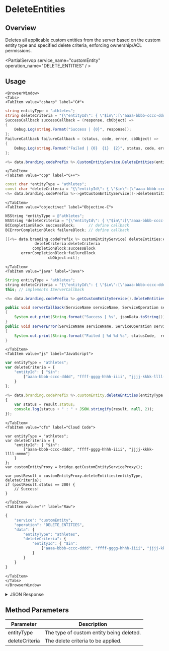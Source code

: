 # DeleteEntities
## Overview
Deletes all applicable custom entities from the server based on the custom entity type and specified delete criteria, enforcing ownership/ACL permissions.

<PartialServop service_name="customEntity" operation_name="DELETE_ENTITIES" / >

## Usage

```mdx-code-block
<BrowserWindow>
<Tabs>
<TabItem value="csharp" label="C#">
```

```csharp
string entityType = "athletes";
string deleteCriteria = "{\"entityId\": { \"$in\":[\"aaaa-bbbb-cccc-dddd\", \"ffff-gggg-hhhh-iiii\", \"jjjj-kkkk-llll-mmmm\"]}";
SuccessCallback successCallback = (response, cbObject) =>
{
    Debug.Log(string.Format("Success | {0}", response));
};
FailureCallback failureCallback = (status, code, error, cbObject) =>
{
    Debug.Log(string.Format("Failed | {0}  {1}  {2}", status, code, error));
};

<%= data.branding.codePrefix %>.CustomEntityService.DeleteEntities(entityType, deleteCriteria, successCallback, failureCallback);
```

```mdx-code-block
</TabItem>
<TabItem value="cpp" label="C++">
```

```cpp
const char *entityType = "athletes";
const char *deleteCriteria = "{\"entityId\": { \"$in\":[\"aaaa-bbbb-cccc-dddd\", \"ffff-gggg-hhhh-iiii\", \"jjjj-kkkk-llll-mmmm\"]}";
<%= data.branding.codePrefix %>->getCustomEntityService()->deleteEntities(entityType, deleteCriteria, this);
```

```mdx-code-block
</TabItem>
<TabItem value="objectivec" label="Objective-C">
```

```objectivec
NSString *entityType = @"athletes";
NSString *deleteCriteria = "{\"entityId\": { \"$in\":[\"aaaa-bbbb-cccc-dddd\", \"ffff-gggg-hhhh-iiii\", \"jjjj-kkkk-llll-mmmm\"]}";
BCCompletionBlock successBlock;      // define callback
BCErrorCompletionBlock failureBlock; // define callback

[[<%= data.branding.codePrefix %> customEntityService] deleteEntities:entityType
			 deleteCriteria:deleteCriteria
            completionBlock:successBlock
       errorCompletionBlock:failureBlock
                   cbObject:nil];
```

```mdx-code-block
</TabItem>
<TabItem value="java" label="Java">
```

```java
String entityType = "athletes";
string deleteCriteria = "{\"entityId\": { \"$in\":[\"aaaa-bbbb-cccc-dddd\", \"ffff-gggg-hhhh-iiii\", \"jjjj-kkkk-llll-mmmm\"]}";
this; // implements IServerCallback

<%= data.branding.codePrefix %>.getCustomEntityService().deleteEntities(entityType, deleteCriteria, this);

public void serverCallback(ServiceName serviceName, ServiceOperation serviceOperation, JSONObject jsonData)
{
    System.out.print(String.format("Success | %s", jsonData.toString()));
}
public void serverError(ServiceName serviceName, ServiceOperation serviceOperation, int statusCode, int reasonCode, String jsonError)
{
    System.out.print(String.format("Failed | %d %d %s", statusCode,  reasonCode, jsonError.toString()));
}
```

```mdx-code-block
</TabItem>
<TabItem value="js" label="JavaScript">
```

```javascript
var entityType = "athletes";
var deleteCriteria = {
    "entityId": { "$in":
        ["aaaa-bbbb-cccc-dddd", "ffff-gggg-hhhh-iiii", "jjjj-kkkk-llll-mmmm"]
    }
};

<%= data.branding.codePrefix %>.customEntity.deleteEntities(entityType, deleteCriteria, result =>
{
    var status = result.status;
    console.log(status + " : " + JSON.stringify(result, null, 2));
});
```

```mdx-code-block
</TabItem>
<TabItem value="cfs" label="Cloud Code">
```

```cfscript
var entityType = "athletes";
var deleteCriteria = {
    "entityId": { "$in":
        ["aaaa-bbbb-cccc-dddd", "ffff-gggg-hhhh-iiii", "jjjj-kkkk-llll-mmmm"]
    }
};
var customEntityProxy = bridge.getCustomEntityServiceProxy();

var postResult = customEntityProxy.deleteEntities(entityType, deleteCriteria);
if (postResult.status == 200) {
    // Success!
}
```

```mdx-code-block
</TabItem>
<TabItem value="r" label="Raw">
```

```r
{
	"service": "customEntity",
	"operation": "DELETE_ENTITIES",
	"data": {
		"entityType": "athletes",
		"deleteCriteria": {
			"entityId": { "$in":
				["aaaa-bbbb-cccc-dddd", "ffff-gggg-hhhh-iiii", "jjjj-kkkk-llll-mmmm"]
			}
		}
	}
}
```

```mdx-code-block
</TabItem>
</Tabs>
</BrowserWindow>
```

<details>
<summary>JSON Response</summary>

```json
{
  "data": {
    "deletedCount": 2
  },
  "status": 200
}
```
</details>

## Method Parameters
Parameter | Description
--------- | -----------
entityType | The type of custom entity being deleted. 
deleteCriteria | The delete criteria to be applied. 


